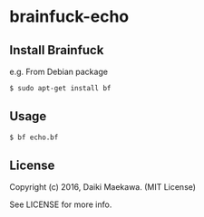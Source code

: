# brainfuck-echo

## Install Brainfuck

e.g. From Debian package

```sh
$ sudo apt-get install bf
```

## Usage

```sh
$ bf echo.bf
```

## License

Copyright (c) 2016, Daiki Maekawa. (MIT License)

See LICENSE for more info.
